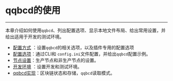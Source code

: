 # qqbcd的使用
---

本章介绍如何使用`qqbcd`、列出配置选项、显示本地文件布局、给出常用设置，并给出适用于开发的测试环境。

* [配置方式](00_qqbcd-options.md) ：设置`qqbcd`的相关选项，以及插件专用的配置选项
* [配置选项](01_qqbcd-configuration.md)：通过CLI和 `config.ini`文件配置，并给出`qqbcd`配置示例。
* [节点设置](02_node-setups/index.md)：生产节点和非生产节点的设置。
* [开发环境](03_development-environment/index.md) ：设置开发和测试环境。
* [qqbcd实现](05_qqbcd-implementation.md)：区块链状态和存储，`qqbcd`读取模式。
<!--* [Deprecation Notices](https://github.com/QQBC/eos/issues/7597) - Lists `qqbcd` deprecated functionality.-->
